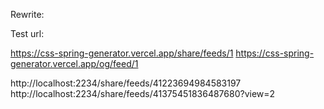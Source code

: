 Rewrite:

Test url:

https://css-spring-generator.vercel.app/share/feeds/1
https://css-spring-generator.vercel.app/og/feed/1

http://localhost:2234/share/feeds/41223694984583197
http://localhost:2234/share/feeds/41375451836487680?view=2
